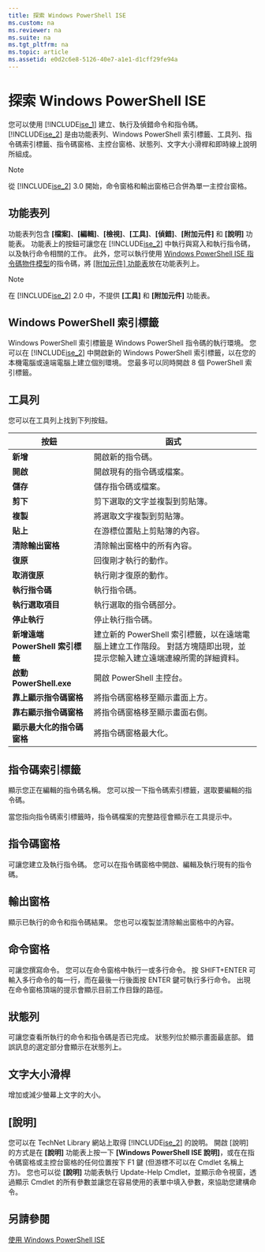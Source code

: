 ```yaml
---
title: 探索 Windows PowerShell ISE
ms.custom: na
ms.reviewer: na
ms.suite: na
ms.tgt_pltfrm: na
ms.topic: article
ms.assetid: e0d2c6e8-5126-40e7-a1e1-d1cff29fe94a
---
```

# 探索 Windows PowerShell ISE
您可以使用 [!INCLUDE[ise_1](../Token/ise_1_md.md)] 建立、執行及偵錯命令和指令碼。 [!INCLUDE[ise_2](../Token/ise_2_md.md)] 是由功能表列、Windows PowerShell 索引標籤、工具列、指令碼索引標籤、指令碼窗格、主控台窗格、狀態列、文字大小滑桿和即時線上說明所組成。

> [!NOTE]
> 從 [!INCLUDE[ise_2](../Token/ise_2_md.md)] 3.0 開始，命令窗格和輸出窗格已合併為單一主控台窗格。

## 功能表列
功能表列包含 **[檔案]**、**[編輯]**、**[檢視]**、**[工具]**、**[偵錯]**、**[附加元件]** 和 **[說明]** 功能表。 功能表上的按鈕可讓您在 [!INCLUDE[ise_2](../Token/ise_2_md.md)] 中執行與寫入和執行指令碼，以及執行命令相關的工作。 此外，您可以執行使用 [Windows PowerShell ISE 指令碼物件模型](assetId:///1737ddb7-c20d-4e6b-a0d3-68cc2650f2a1)的指令碼，將 [[附加元件] 功能表](assetId:///412dd662-417a-4661-ada2-558802d0f6d2#submenus)放在功能表列上。

> [!NOTE]
> 在 [!INCLUDE[ise_2](../Token/ise_2_md.md)] 2.0 中，不提供 **[工具]** 和 **[附加元件]** 功能表。

## Windows PowerShell 索引標籤
Windows PowerShell 索引標籤是 Windows PowerShell 指令碼的執行環境。 您可以在 [!INCLUDE[ise_2](../Token/ise_2_md.md)] 中開啟新的 Windows PowerShell 索引標籤，以在您的本機電腦或遠端電腦上建立個別環境。 您最多可以同時開啟 8 個 PowerShell 索引標籤。

## 工具列
您可以在工具列上找到下列按鈕。

|按鈕|函式|
|----------|------------|
|**新增**|開啟新的指令碼。|
|**開啟**|開啟現有的指令碼或檔案。|
|**儲存**|儲存指令碼或檔案。|
|**剪下**|剪下選取的文字並複製到剪貼簿。|
|**複製**|將選取文字複製到剪貼簿。|
|**貼上**|在游標位置貼上剪貼簿的內容。|
|**清除輸出窗格**|清除輸出窗格中的所有內容。|
|**復原**|回復剛才執行的動作。|
|**取消復原**|執行剛才復原的動作。|
|**執行指令碼**|執行指令碼。|
|**執行選取項目**|執行選取的指令碼部分。|
|**停止執行**|停止執行指令碼。|
|**新增遠端 PowerShell 索引標籤**|建立新的 PowerShell 索引標籤，以在遠端電腦上建立工作階段。 對話方塊隨即出現，並提示您輸入建立遠端連線所需的詳細資料。|
|**啟動 PowerShell.exe**|開啟 PowerShell 主控台。|
|**靠上顯示指令碼窗格**|將指令碼窗格移至顯示畫面上方。|
|**靠右顯示指令碼窗格**|將指令碼窗格移至顯示畫面右側。|
|**顯示最大化的指令碼窗格**|將指令碼窗格最大化。|

## 指令碼索引標籤
顯示您正在編輯的指令碼名稱。 您可以按一下指令碼索引標籤，選取要編輯的指令碼。

當您指向指令碼索引標籤時，指令碼檔案的完整路徑會顯示在工具提示中。

## 指令碼窗格
可讓您建立及執行指令碼。 您可以在指令碼窗格中開啟、編輯及執行現有的指令碼。

## 輸出窗格
顯示已執行的命令和指令碼結果。 您也可以複製並清除輸出窗格中的內容。

## 命令窗格
可讓您撰寫命令。 您可以在命令窗格中執行一或多行命令。 按 SHIFT+ENTER 可輸入多行命令的每一行，而在最後一行後面按 ENTER 鍵可執行多行命令。 出現在命令窗格頂端的提示會顯示目前工作目錄的路徑。

## 狀態列
可讓您查看所執行的命令和指令碼是否已完成。 狀態列位於顯示畫面最底部。 錯誤訊息的選定部分會顯示在狀態列上。

## 文字大小滑桿
增加或減少螢幕上文字的大小。

## [說明]
您可以在 TechNet Library 網站上取得 [!INCLUDE[ise_2](../Token/ise_2_md.md)] 的說明。 開啟 [說明] 的方式是在 **[說明]** 功能表上按一下 **[Windows PowerShell ISE 說明]**，或在在指令碼窗格或主控台窗格的任何位置按下 F1 鍵 (但游標不可以在 Cmdlet 名稱上方)。 您也可以從 **[說明]** 功能表執行 Update-Help Cmdlet，並顯示命令視窗，透過顯示 Cmdlet 的所有參數並讓您在容易使用的表單中填入參數，來協助您建構命令。

## 另請參閱
[使用 Windows PowerShell ISE](../Topic/Using-the-Windows-PowerShell-ISE.md)



<!--HONumber=Apr16_HO1-->


